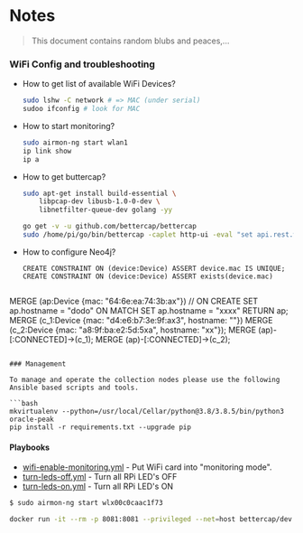 #  Notes

> This document contains random blubs and peaces,...

### WiFi Config and troubleshooting

- How to get list of available WiFi Devices?
    ```bash
    sudo lshw -C network # => MAC (under serial)
    sudoo ifconfig # look for MAC
    ```
- How to start monitoring?
    ```bash
    sudo airmon-ng start wlan1
    ip link show
    ip a
    ```    
- How to get buttercap?
    ```bash
    sudo apt-get install build-essential \
        libpcap-dev libusb-1.0-0-dev \
        libnetfilter-queue-dev golang -yy
  
    go get -v -u github.com/bettercap/bettercap
    sudo /home/pi/go/bin/bettercap -caplet http-ui -eval "set api.rest.websocket true; set wifi.interface wlan1; wifi.recon on"
    ```
- How to configure Neo4j? 
  ```cypher 
  CREATE CONSTRAINT ON (device:Device) ASSERT device.mac IS UNIQUE;
  CREATE CONSTRAINT ON (device:Device) ASSERT exists(device.mac)
 
 MERGE (ap:Device {mac: "64:6e:ea:74:3b:ax"}) 
 	// ON CREATE SET ap.hostname = "dodo" 
 	ON MATCH SET ap.hostname = "xxxx" 
 RETURN ap;
 MERGE (c_1:Device {mac: "d4:e6:b7:3e:9f:ax3", hostname: ""})
 MERGE (c_2:Device {mac: "a8:9f:ba:e2:5d:5xa", hostname: "xx"});
 MERGE (ap)-[:CONNECTED]->(c_1);
 MERGE (ap)-[:CONNECTED]->(c_2);
 
  ```

### Management

To manage and operate the collection nodes please use the following Ansible based scripts and tools.

```bash
mkvirtualenv --python=/usr/local/Cellar/python@3.8/3.8.5/bin/python3 oracle-peak
pip install -r requirements.txt --upgrade pip
```

#### Playbooks

- [wifi-enable-monitoring.yml](playbooks/wifi-enable-monitoring.yml) - Put WiFi card into "monitoring mode".
- [turn-leds-off.yml](playbooks/turn-leds-off.yml) - Turn all RPi LED's OFF
- [turn-leds-on.yml](playbooks/turn-leds-on.yml) - Turn all RPi LED's ON

```bash
$ sudo airmon-ng start wlx00c0caac1f73

docker run -it --rm -p 8081:8081 --privileged --net=host bettercap/dev -caplet http-ui -eval "set api.rest on; set wifi.interface wlx00c0caac1f73; wifi.recon on" --no-colors

```

